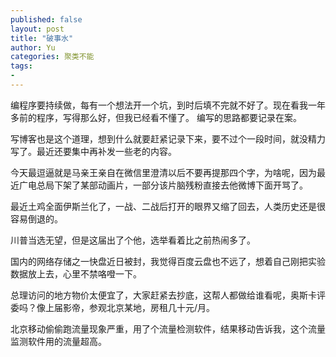 ```yaml
---
published: false
layout: post
title: "破事水"
author: Yu
categories: 聚类不能
tags:
-  
---
```


编程序要持续做，每有一个想法开一个坑，到时后填不完就不好了。现在看我一年多前的程序，写得那么好，但我已经看不懂了。
编写的思路都要记录在案。

写博客也是这个道理，想到什么就要赶紧记录下来，要不过个一段时间，就没精力写了。最近还要集中再补发一些老的内容。

今天最逗逼就是马亲王亲自在微信里澄清以后不要再提那四个字，为啥呢，因为最近广电总局下架了某部动画片，一部分该片脑残粉直接去他微博下面开骂了。

最近土鸡全面伊斯兰化了，一战、二战后打开的眼界又缩了回去，人类历史还是很容易倒退的。

川普当选无望，但是这届出了个他，选举看着比之前热闹多了。

国内的网络存储之一快盘近日被封，我觉得百度云盘也不远了，想着自己刚把实验数据放上去，心里不禁咯噔一下。

总理访问的地方物价太便宜了，大家赶紧去抄底，这帮人都做给谁看呢，奥斯卡评委吗？像上届影帝，参观北京某地，房租几十元/月。

北京移动偷偷跑流量现象严重，用了个流量检测软件，结果移动告诉我，这个流量监测软件用的流量超高。
